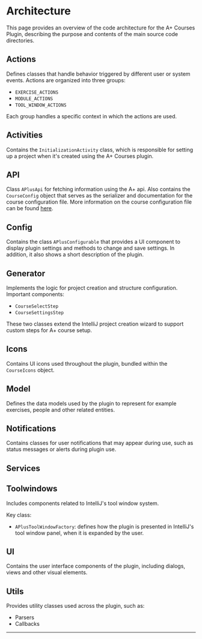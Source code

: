 # Architecture

This page provides an overview of the code architecture for the A+ Courses Plugin, describing the purpose and contents
of the main source code directories.

## Actions

Defines classes that handle behavior triggered by different user or system events.
Actions are organized into three groups:

* `EXERCISE_ACTIONS`
* `MODULE_ACTIONS`
* `TOOL_WINDOW_ACTIONS`

Each group handles a specific context in which the actions are used.

## Activities

Contains the `InitializationActivity` class, which is responsible for setting up a project when it's created using the
A+ Courses plugin.

## API

Class `APlusApi` for fetching information using the A+ api. Also contains the `CourseConfig` object that serves as the
serializer and documentation for the course configuration file. More information on the course configuration
file can be found <a href="Configuration.md">here</a>.

## Config

Contains the class `APlusConfigurable` that provides a UI component to display plugin settings and methods to change
and save settings. In addition, it also shows a short description of the plugin.

## Generator

Implements the logic for project creation and structure configuration.
Important components:

* `CourseSelectStep`
* `CourseSettingsStep`

These two classes extend the IntelliJ project creation wizard to support custom steps for A+ course setup.

## Icons

Contains UI icons used throughout the plugin, bundled within the `CourseIcons` object.

## Model

Defines the data models used by the plugin to represent for example exercises, people and other related entities.

## Notifications

Contains classes for user notifications that may appear during use, such as status messages or alerts during plugin use.

## Services

## Toolwindows

Includes components related to IntelliJ's tool window system.

Key class:

* `APlusToolWindowFactory`: defines how the plugin is presented in IntelliJ's tool window panel, when it is expanded by
  the user.

## UI

Contains the user interface components of the plugin, including dialogs, views and other visual elements.

## Utils

Provides utility classes used across the plugin, such as:

* Parsers
* Callbacks

---
